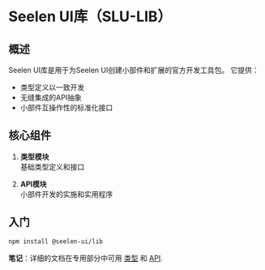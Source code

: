 # **Seelen UI库（SLU-LIB）**

## 概述

Seelen UI库是用于为Seelen UI创建小部件和扩展的官方开发工具包。 它提供：

* 类型定义以一致开发
* 无缝集成的API抽象
* 小部件互操作性的标准化接口

## 核心组件

1. **类型模块**\
   基础类型定义和接口

2. **API模块**\
   小部件开发的实施和实用程序

## 入门

```bash
npm install @seelen-ui/lib
```

**笔记**：详细的文档在专用部分中可用 [类型](./library-types) 和 [API](./library-api).
